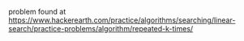 problem found at https://www.hackerearth.com/practice/algorithms/searching/linear-search/practice-problems/algorithm/repeated-k-times/

